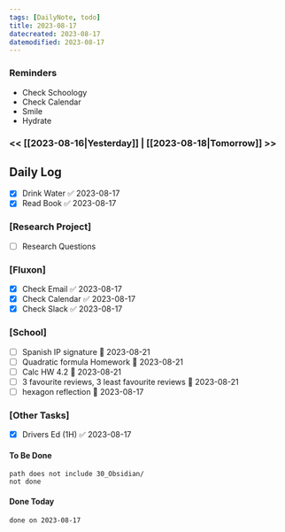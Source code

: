 ```yaml
---
tags: [DailyNote, todo]
title: 2023-08-17
datecreated: 2023-08-17
datemodified: 2023-08-17
---
```


### Reminders
- Check Schoology
- Check Calendar
- Smile
- Hydrate

### << [[2023-08-16|Yesterday]] | [[2023-08-18|Tomorrow]] >>

## Daily Log

- [x] Drink Water ✅ 2023-08-17
- [x] Read Book ✅ 2023-08-17

### [Research Project]

 - [ ] Research Questions

### [Fluxon]

- [x] Check Email ✅ 2023-08-17
- [x] Check Calendar ✅ 2023-08-17
- [x] Check Slack ✅ 2023-08-17

### [School]

- [ ] Spanish IP signature 📅 2023-08-21
- [ ] Quadratic formula Homework 📅 2023-08-21 
- [ ] Calc HW 4.2 📅 2023-08-21 
- [ ] 3 favourite reviews, 3 least favourite reviews 📅 2023-08-21 
- [ ] hexagon reflection 📅 2023-08-17 
	 
### [Other Tasks]

- [x] Drivers Ed (1H) ✅ 2023-08-17

#### To Be Done

```tasks
path does not include 30_Obsidian/
not done
```

#### Done Today

```tasks
done on 2023-08-17
```